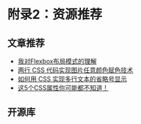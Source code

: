 # 附录2：资源推荐

## 文章推荐

* [我对Flexbox布局模式的理解](https://mp.weixin.qq.com/s?__biz=MzAxODE2MjM1MA==&mid=2651553348&idx=1&sn=a407fd6f9b01035f3639416cd7a892b5&chksm=8025a985b75220935bd92ed1d72355ae3760264f04f89d4cff8a87272f4fa63c158714d72569&mpshare=1)
* [两行 CSS 代码实现图片任意颜色赋色技术](http://web.jobbole.com/93409/)
* [如何用 CSS 实现多行文本的省略号显示](http://web.jobbole.com/90636/)
* [这5个CSS属性你可能都不知道！](https://mp.weixin.qq.com/s?__biz=MzA5NzkwNDk3MQ==&mid=2650585462&amp;idx=1&amp;sn=e3b9f7025871865d4ff91a1ab68dac6a&source=41#wechat_redirect)

## 开源库



